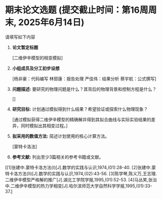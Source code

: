 # 期末论文选题 (提交截止时间：第16周周末, 2025年6月14日)

请填写如下内容

1. **论文暂定标题**
   
   [二维伊辛模型的相变模拟]

3. **小组成员及分工初步设想**
   
   [杨非豪：代码编写
   林郅康：报告处理
   严佳伟：结果分析
蔡宇航：公式撰写]

5. **问题描述:** 要研究的物理问题是什么？其背后的物理背景和控制方程是什么？
   
   []

7. **研究目标:** 计划通过模拟得到什么结果？希望验证或探索什么物理现象？
   
   [通过模拟获得二维伊辛模型的精确解并得到其拟合曲线与实际实验结果的差异，同时模拟出其相变过程。]

9. **拟采用的数值方法:** 简述计划使用的核心计算方法。
    
   [蒙特卡洛法]

11. **参考文献:** 列出至少3篇相关的参考书籍或文献。
    
   [[1]张建中.蒙特卡洛方法(Ⅰ)[J].数学的实践与认识,1974,(01):28-40.
   [2]张建中.蒙特卡洛方法(Ⅱ)[J].数学的实践与认识,1974,(02):43-56.
   [3]陈学琴,陈义万,王志理.二维伊辛模型严格解的推广[J].湖北工学院学报,1995,(01):52-53.
   [4]马丛笑,张治中.二维伊辛模型的热力学相变[J].哈尔滨师范大学自然科学学报,1995,(01):33-37.]
